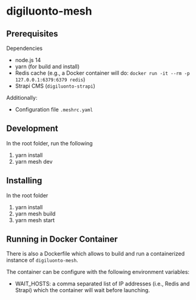 # digiluonto-mesh

## Prerequisites
Dependencies
- node.js 14
- yarn (for build and install)
- Redis cache (e.g., a Docker container will do: `docker run -it --rm -p 127.0.0.1:6379:6379 redis`)
- Strapi CMS (`digiluonto-strapi`)

Additionally:
- Configuration file `.meshrc.yaml`

## Development
In the root folder, run the following
1. yarn install
2. yarn mesh dev

## Installing
In the root folder
1. yarn install
2. yarn mesh build
3. yarn mesh start

## Running in Docker Container
There is also a Dockerfile which allows to build and run a containerized instance of `digiluonto-mesh`.

The container can be configure with the following environment variables:
- WAIT_HOSTS: a comma separated list of IP addresses (i.e., Redis and Strapi) which the container will wait before launching.
